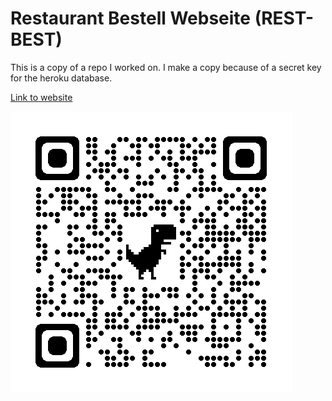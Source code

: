 # Restaurant Bestell Webseite (REST-BEST)

This is a copy of a repo I worked on. 
I make a copy because of a secret key for the heroku database.

[Link to website](https://rest-best.herokuapp.com/)

![Alt text](./app/static/img/qrcode_rest-best.herokuapp.com.png?raw=true "Title")

